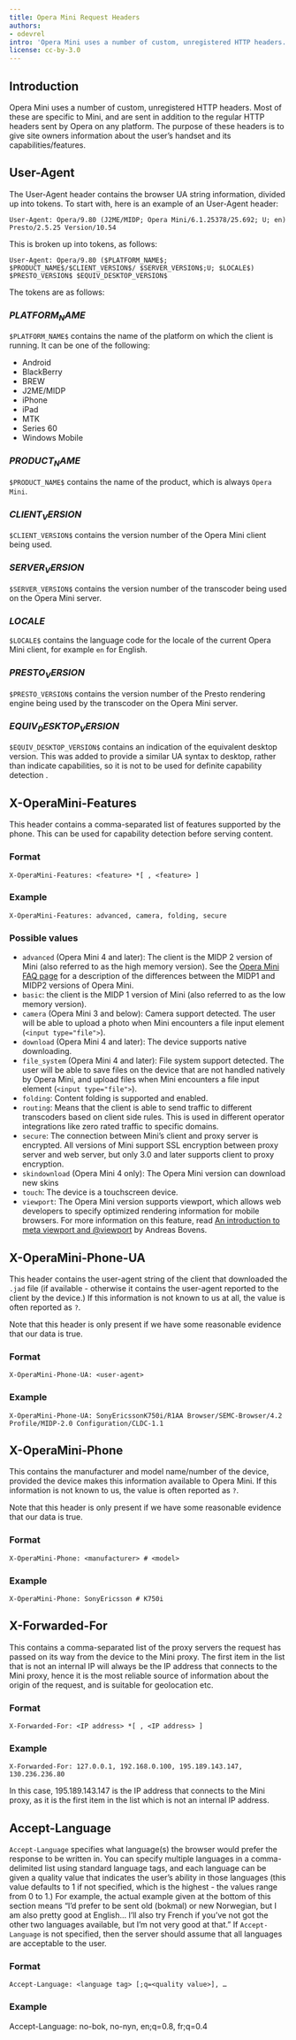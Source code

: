 ```yaml
---
title: Opera Mini Request Headers
authors:
- odevrel
intro: 'Opera Mini uses a number of custom, unregistered HTTP headers. Most of these are specific to Mini, and are sent in addition to the regular HTTP headers sent by Opera on any platform. “But what are they, and what can I do with them?” I hear you cry… Let’s find out.'
license: cc-by-3.0
---
```


## Introduction

Opera Mini uses a number of custom, unregistered HTTP headers. Most of these are specific to Mini, and are sent in addition to the regular HTTP headers sent by Opera on any platform. The purpose of these headers is to give site owners information about the user’s handset and its capabilities/features.

## User-Agent

The User-Agent header contains the browser UA string information, divided up into tokens. To start with, here is an example of an User-Agent header:

	User-Agent: Opera/9.80 (J2ME/MIDP; Opera Mini/6.1.25378/25.692; U; en) Presto/2.5.25 Version/10.54

This is broken up into tokens, as follows:

	User-Agent: Opera/9.80 ($PLATFORM_NAME$; $PRODUCT_NAME$/$CLIENT_VERSION$/ $SERVER_VERSION$;U; $LOCALE$) $PRESTO_VERSION$ $EQUIV_DESKTOP_VERSION$

The tokens are as follows:

### $PLATFORM_NAME$

`$PLATFORM_NAME$` contains the name of the platform on which the client is running. It can be one of the following:

- Android
- BlackBerry
- BREW
- J2ME/MIDP
- iPhone
- iPad
- MTK
- Series 60
- Windows Mobile

### $PRODUCT_NAME$

`$PRODUCT_NAME$` contains the name of the product, which is always `Opera Mini`.

### $CLIENT_VERSION$

`$CLIENT_VERSION$` contains the version number of the Opera Mini client being used.

### $SERVER_VERSION$

`$SERVER_VERSION$` contains the version number of the transcoder being used on the Opera Mini server.

### $LOCALE$

`$LOCALE$` contains the language code for the locale of the current Opera Mini client, for example `en` for English.

### $PRESTO_VERSION$

`$PRESTO_VERSION$` contains the version number of the Presto rendering engine being used by the transcoder on the Opera Mini server.

### $EQUIV_DESKTOP_VERSION$

`$EQUIV_DESKTOP_VERSION$` contains an indication of the equivalent desktop version. This was added to provide a similar UA syntax to desktop, rather than indicate capabilities, so it is not to be used for definite capability detection .

## X-OperaMini-Features

This header contains a comma-separated list of features supported by the phone. This can be used for capability detection before serving content.

### Format

	X-OperaMini-Features: <feature> *[ , <feature> ]

### Example

	X-OperaMini-Features: advanced, camera, folding, secure

### Possible values

- `advanced` (Opera Mini 4 and later): The client is the MIDP 2 version of Mini (also referred to as the high memory version). See the [Opera Mini FAQ page][1] for a description of the differences between the MIDP1 and MIDP2 versions of Opera Mini.
- `basic`: the client is the MIDP 1 version of Mini (also referred to as the low memory version).
- `camera` (Opera Mini 3 and below): Camera support detected. The user will be able to upload a photo when Mini encounters a file input element (`<input type="file">`).
- `download` (Opera Mini 4 and later): The device supports native downloading.
- `file_system` (Opera Mini 4 and later): File system support detected. The user will be able to save files on the device that are not handled natively by Opera Mini, and upload files when Mini encounters a file input element (`<input type="file">`).
- `folding`: Content folding is supported and enabled.
- `routing`: Means that the client is able to send traffic to different transcoders based on client side rules. This is used in different operator integrations like zero rated traffic to specific domains.
- `secure`: The connection between Mini’s client and proxy server is encrypted. All versions of Mini support SSL encryption between proxy server and web server, but only 3.0 and later supports client to proxy encryption.
- `skindownload` (Opera Mini 4 only): The Opera Mini version can download new skins
- `touch`: The device is a touchscreen device.
- `viewport`: The Opera Mini version supports viewport, which allows web developers to specify optimized rendering information for mobile browsers. For more information on this feature, read [An introduction to meta viewport and @viewport][2] by Andreas Bovens.

[1]: http://www.operamini.com/help/faq/
[2]: http://dev.opera.com/articles/view/an-introduction-to-meta-viewport-and-viewport/

## X-OperaMini-Phone-UA

This header contains the user-agent string of the client that downloaded the `.jad` file (if available - otherwise it contains the user-agent reported to the client by the device.) If this information is not known to us at all, the value is often reported as `?`.

Note that this header is only present if we have some reasonable evidence that our data is true.

### Format

	X-OperaMini-Phone-UA: <user-agent>

### Example

	X-OperaMini-Phone-UA: SonyEricssonK750i/R1AA Browser/SEMC-Browser/4.2 Profile/MIDP-2.0 Configuration/CLDC-1.1

## X-OperaMini-Phone

This contains the manufacturer and model name/number of the device, provided the device makes this information available to Opera Mini. If this information is not known to us, the value is often reported as `?`.

Note that this header is only present if we have some reasonable evidence that our data is true.

### Format

	X-OperaMini-Phone: <manufacturer> # <model>

### Example

	X-OperaMini-Phone: SonyEricsson # K750i

## X-Forwarded-For

This contains a comma-separated list of the proxy servers the request has passed on its way from the device to the Mini proxy. The first item in the list that is not an internal IP will always be the IP address that connects to the Mini proxy, hence it is the most reliable source of information about the origin of the request, and is suitable for geolocation etc.

### Format

	X-Forwarded-For: <IP address> *[ , <IP address> ]

### Example

	X-Forwarded-For: 127.0.0.1, 192.168.0.100, 195.189.143.147, 130.236.236.80

In this case, 195.189.143.147 is the IP address that connects to the Mini proxy, as it is the first item in the list which is not an internal IP address.

## Accept-Language

`Accept-Language` specifies what language(s) the browser would prefer the response to be written in. You can specify multiple languages in a comma-delimited list using standard language tags, and each language can be given a quality value that indicates the user’s ability in those languages (this value defaults to 1 if not specified, which is the highest - the values range from 0 to 1.) For example, the actual example given at the bottom of this section means “I’d prefer to be sent old (bokmal) or new Norwegian, but I am also pretty good at English… I’ll also try French if you’ve not got the other two languages available, but I’m not very good at that.” If `Accept-Language` is not specified, then the server should assume that all languages are acceptable to the user.

### Format

	Accept-Language: <language tag> [;q=<quality value>], …

### Example

Accept-Language: no-bok, no-nyn, en;q=0.8, fr;q=0.4
